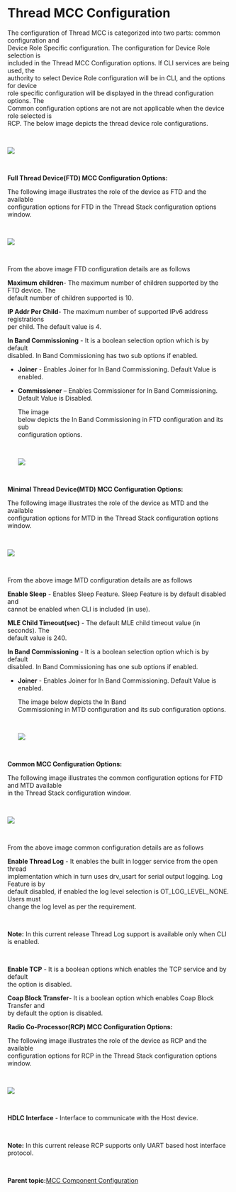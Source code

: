 # Thread MCC Configuration

The configuration of Thread MCC is categorized into two parts: common configuration and<br /> Device Role Specific configuration. The configuration for Device Role selection is<br /> included in the Thread MCC Configuration options. If CLI services are being used, the<br /> authority to select Device Role configuration will be in CLI, and the options for device<br /> role specific configuration will be displayed in the thread configuration options. The<br /> Common configuration options are not are not applicable when the device role selected is<br /> RCP. The below image depicts the thread device role configurations.

<br />

![](GUID-B7419323-8CAE-4F53-B272-611B77D21788-low.png)

<br />

**Full Thread Device\(FTD\) MCC Configuration Options:**

The following image illustrates the role of the device as FTD and the available<br /> configuration options for FTD in the Thread Stack configuration options window.

<br />

![](GUID-C98C20C6-0916-42A4-98F2-146BB017A5C4-low.png)

<br />

From the above image FTD configuration details are as follows

**Maximum children**- The maximum number of children supported by the FTD device. The<br /> default number of children supported is 10.

**IP Addr Per Child**- The maximum number of supported IPv6 address registrations<br /> per child. The default value is 4.

**In Band Commissioning** - It is a boolean selection option which is by default<br /> disabled. In Band Commissioning has two sub options if enabled.

-   **Joiner** - Enables Joiner for In Band Commissioning. Default Value is enabled.
-   **Commissioner** – Enables Commissioner for In Band Commissioning. Default Value is Disabled.

    The image<br /> below depicts the In Band Commissioning in FTD configuration and its sub<br /> configuration options.

    <br />

    ![](GUID-C06C3599-CAC5-4F9A-B0C0-27ED69FC5E1E-low.png)

    <br />


**Minimal Thread Device\(MTD\) MCC Configuration Options:**

The following image illustrates the role of the device as MTD and the available<br /> configuration options for MTD in the Thread Stack configuration options window.

<br />

![](GUID-656FE0CE-1CE2-47B4-AB2A-9142911E0230-low.png)

<br />

From the above image MTD configuration details are as follows

**Enable Sleep** - Enables Sleep Feature. Sleep Feature is by default disabled and<br /> cannot be enabled when CLI is included \(in use\).

**MLE Child Timeout\(sec\)** - The default MLE child timeout value \(in seconds\). The<br /> default value is 240.

**In Band Commissioning** - It is a boolean selection option which is by default<br /> disabled. In Band Commissioning has one sub options if enabled.

-   **Joiner** - Enables Joiner for In Band Commissioning. Default Value is enabled.

    The image below depicts the In Band<br /> Commissioning in MTD configuration and its sub configuration options.

    <br />

    ![](GUID-E3B81FE2-7AF5-4F74-8A6B-BB9A95966D9C-low.png)

    <br />


**Common MCC Configuration Options:**

The following image illustrates the common configuration options for FTD and MTD available<br /> in the Thread Stack configuration window.

<br />

![](GUID-256D99D8-C4FF-42B7-9205-9B3E3EF8CE18-low.png)

<br />

From the above image common configuration details are as follows

**Enable Thread Log** - It enables the built in logger service from the open thread<br /> implementation which in turn uses drv\_usart for serial output logging. Log Feature is by<br /> default disabled, if enabled the log level selection is OT\_LOG\_LEVEL\_NONE. Users must<br /> change the log level as per the requirement.

<br />

**Note:** In this current release Thread Log support is available only when CLI is enabled.

<br />

**Enable TCP** - It is a boolean options which enables the TCP service and by default<br /> the option is disabled.

**Coap Block Transfer**- It is a boolean option which enables Coap Block Transfer and<br /> by default the option is disabled.

**Radio Co-Processor\(RCP\) MCC Configuration Options:**

The following image illustrates the role of the device as RCP and the available<br /> configuration options for RCP in the Thread Stack configuration options window.

<br />

![](GUID-8A866BAE-9D6B-483C-919E-C715E7E23262-low.png)

<br />

**HDLC Interface** - Interface to communicate with the Host device.

<br />

**Note:** In this current release RCP supports only UART based host interface protocol.

<br />

**Parent topic:**[MCC Component Configuration](GUID-E585B16B-5D65-41F2-B234-6864EA47D41C.md)

